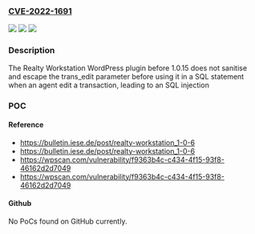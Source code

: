 ### [CVE-2022-1691](https://cve.mitre.org/cgi-bin/cvename.cgi?name=CVE-2022-1691)
![](https://img.shields.io/static/v1?label=Product&message=Realty%20Workstation&color=blue)
![](https://img.shields.io/static/v1?label=Version&message=1.0.15%3C%201.0.15%20&color=brighgreen)
![](https://img.shields.io/static/v1?label=Vulnerability&message=CWE-89%20SQL%20Injection&color=brighgreen)

### Description

The Realty Workstation WordPress plugin before 1.0.15 does not sanitise and escape the trans_edit parameter before using it in a SQL statement when an agent edit a transaction, leading to an SQL injection

### POC

#### Reference
- https://bulletin.iese.de/post/realty-workstation_1-0-6
- https://bulletin.iese.de/post/realty-workstation_1-0-6
- https://wpscan.com/vulnerability/f9363b4c-c434-4f15-93f8-46162d2d7049
- https://wpscan.com/vulnerability/f9363b4c-c434-4f15-93f8-46162d2d7049

#### Github
No PoCs found on GitHub currently.

